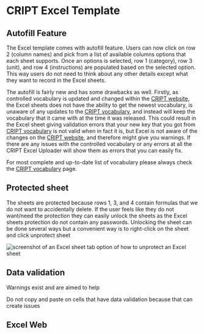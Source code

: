 # CRIPT Excel Template


## Autofill Feature
The Excel template comes with autofill feature. Users can now click on row 2 (column names) and pick from a list of available columns options that each sheet supports. Once an options is selected, row 1 (category), row 3 (unit), and row 4 (instructions) are populated based on the selected option. This way users do not need to think about any other details except what they want to record in the Excel sheets.

The autofill is fairly new and has some drawbacks as well. Firstly, as controlled vocabulary is updated and changed within the <a href="https://criptapp.org/">CRIPT website</a>, 
the Excel sheets does not have the ability to get the newest vocabulary, is unaware of any updates to the <a href="https://criptapp.org/keys/">CRIPT vocabulary</a>, and instead will keep the vocabulary that it came with at the time it was released. 
This could result in the Excel sheet giving validation errors that your new key that you got from <a href="https://criptapp.org/keys/">CRIPT vocabulary</a> is not valid when in fact it is, but Excel is not aware of the changes on the <a href="https://criptapp.org/">CRIPT website</a>, and therefore might give you warnings. If there are any issues with the controlled vocabulary or any errors at all the CRIPT Excel Uploader will show them as errors that you can easily fix.

For most complete and up-to-date list of vocabulary please always check the <a href="https://criptapp.org/keys/">CRIPT vocabulary</a> page.

## Protected sheet

The sheets are protected because rows 1, 3, and 4 contain formulas that we do not want to accidentally delete. If the user feels like they do not want/need the protection they can easily unlock the sheets as the Excel sheets protection do not contain any passwords. Unlocking the sheet can be done several ways but a convenient way is to right-click on the sheet and click unprotect sheet

<img src="../docs_assets/how_to_unprotect_excel_sheet.png" class="screenshot-border"
alt="screenshot of an Excel sheet tab option of how to unprotect an Excel sheet">

## Data validation
Warnings exist and are aimed to help

Do not copy and paste on cells that have data validation because that can create issues

## Excel Web
